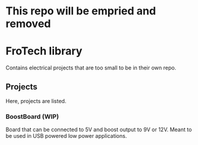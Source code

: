 # This repo will be empried and removed

# FroTech library
Contains electrical projects that are too small to be in their own repo.

## Projects
Here, projects are listed.

### BoostBoard (WIP)
Board that can be connected to 5V and boost output to 9V or 12V. Meant
to be used in USB powered low power applications.



